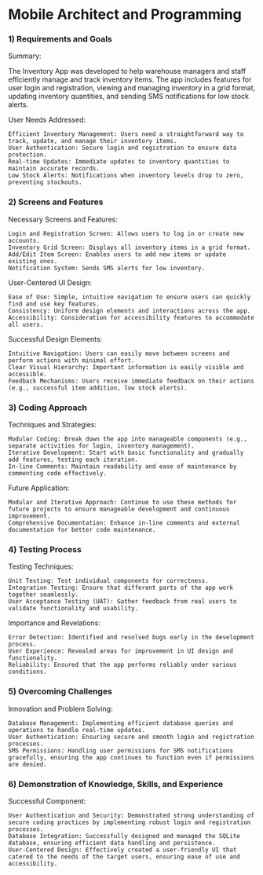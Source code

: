 # Mobile Architect and Programming

### 1) Requirements and Goals

Summary:

The Inventory App was developed to help warehouse managers and staff efficiently manage and track inventory items. The app includes features for user login and registration, viewing and managing inventory in a grid format, updating inventory quantities, and sending SMS notifications for low stock alerts.

User Needs Addressed:

    Efficient Inventory Management: Users need a straightforward way to track, update, and manage their inventory items.
    User Authentication: Secure login and registration to ensure data protection.
    Real-time Updates: Immediate updates to inventory quantities to maintain accurate records.
    Low Stock Alerts: Notifications when inventory levels drop to zero, preventing stockouts.

### 2) Screens and Features

Necessary Screens and Features:

    Login and Registration Screen: Allows users to log in or create new accounts.
    Inventory Grid Screen: Displays all inventory items in a grid format.
    Add/Edit Item Screen: Enables users to add new items or update existing ones.
    Notification System: Sends SMS alerts for low inventory.

User-Centered UI Design:

    Ease of Use: Simple, intuitive navigation to ensure users can quickly find and use key features.
    Consistency: Uniform design elements and interactions across the app.
    Accessibility: Consideration for accessibility features to accommodate all users.

Successful Design Elements:

    Intuitive Navigation: Users can easily move between screens and perform actions with minimal effort.
    Clear Visual Hierarchy: Important information is easily visible and accessible.
    Feedback Mechanisms: Users receive immediate feedback on their actions (e.g., successful item addition, low stock alerts).

### 3) Coding Approach

Techniques and Strategies:

    Modular Coding: Break down the app into manageable components (e.g., separate activities for login, inventory management).
    Iterative Development: Start with basic functionality and gradually add features, testing each iteration.
    In-line Comments: Maintain readability and ease of maintenance by commenting code effectively.

Future Application:

    Modular and Iterative Approach: Continue to use these methods for future projects to ensure manageable development and continuous improvement.
    Comprehensive Documentation: Enhance in-line comments and external documentation for better code maintenance.

### 4) Testing Process

Testing Techniques:

    Unit Testing: Test individual components for correctness.
    Integration Testing: Ensure that different parts of the app work together seamlessly.
    User Acceptance Testing (UAT): Gather feedback from real users to validate functionality and usability.

Importance and Revelations:

    Error Detection: Identified and resolved bugs early in the development process.
    User Experience: Revealed areas for improvement in UI design and functionality.
    Reliability: Ensured that the app performs reliably under various conditions.

### 5) Overcoming Challenges

Innovation and Problem Solving:

    Database Management: Implementing efficient database queries and operations to handle real-time updates.
    User Authentication: Ensuring secure and smooth login and registration processes.
    SMS Permissions: Handling user permissions for SMS notifications gracefully, ensuring the app continues to function even if permissions are denied.

### 6) Demonstration of Knowledge, Skills, and Experience

Successful Component:

    User Authentication and Security: Demonstrated strong understanding of secure coding practices by implementing robust login and registration processes.
    Database Integration: Successfully designed and managed the SQLite database, ensuring efficient data handling and persistence.
    User-Centered Design: Effectively created a user-friendly UI that catered to the needs of the target users, ensuring ease of use and accessibility.
    
